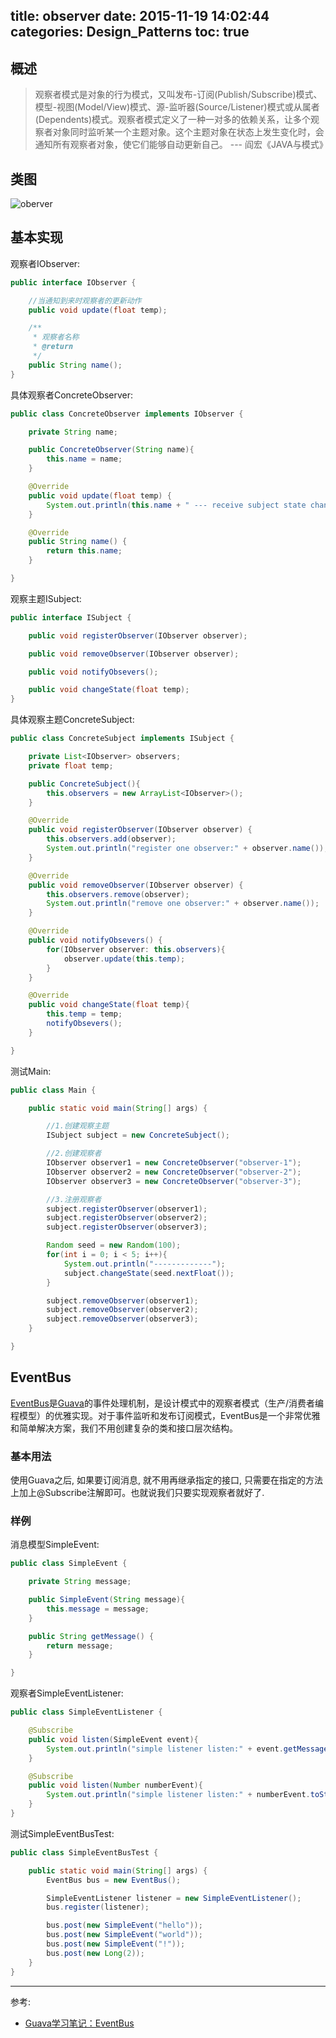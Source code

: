 title: observer
date: 2015-11-19 14:02:44
categories: Design_Patterns
toc: true
---
## 概述 ##

>	观察者模式是对象的行为模式，又叫发布-订阅(Publish/Subscribe)模式、模型-视图(Model/View)模式、源-监听器(Source/Listener)模式或从属者(Dependents)模式。观察者模式定义了一种一对多的依赖关系，让多个观察者对象同时监听某一个主题对象。这个主题对象在状态上发生变化时，会通知所有观察者对象，使它们能够自动更新自己。		--- 阎宏《JAVA与模式》


## 类图 ##

![oberver](/imgs/patterns/observer.png)

## 基本实现 ##
观察者IObserver:
```java
public interface IObserver {

	//当通知到来时观察者的更新动作
	public void update(float temp);

	/**
	 * 观察者名称
	 * @return
	 */
	public String name();
}
```
具体观察者ConcreteObserver:
```java
public class ConcreteObserver implements IObserver {

	private String name;

	public ConcreteObserver(String name){
		this.name = name;
	}

	@Override
	public void update(float temp) {
		System.out.println(this.name + " --- receive subject state change:" + temp);
	}

	@Override
	public String name() {
		return this.name;
	}

}
```

观察主题ISubject:
```java
public interface ISubject {

	public void registerObserver(IObserver observer);

	public void removeObserver(IObserver observer);

	public void notifyObsevers();

	public void changeState(float temp);
}
```
具体观察主题ConcreteSubject:
```java
public class ConcreteSubject implements ISubject {

	private List<IObserver> observers;
	private float temp;

	public ConcreteSubject(){
		this.observers = new ArrayList<IObserver>();
	}

	@Override
	public void registerObserver(IObserver observer) {
		this.observers.add(observer);
		System.out.println("register one observer:" + observer.name());
	}

	@Override
	public void removeObserver(IObserver observer) {
		this.observers.remove(observer);
		System.out.println("remove one observer:" + observer.name());
	}

	@Override
	public void notifyObsevers() {
		for(IObserver observer: this.observers){
			observer.update(this.temp);
		}
	}

	@Override
	public void changeState(float temp){
		this.temp = temp;
		notifyObsevers();
	}

}
```
测试Main:
```java
public class Main {

	public static void main(String[] args) {

		//1.创建观察主题
		ISubject subject = new ConcreteSubject();

		//2.创建观察者
		IObserver observer1 = new ConcreteObserver("observer-1");
		IObserver observer2 = new ConcreteObserver("observer-2");
		IObserver observer3 = new ConcreteObserver("observer-3");

		//3.注册观察者
		subject.registerObserver(observer1);
		subject.registerObserver(observer2);
		subject.registerObserver(observer3);

		Random seed = new Random(100);
		for(int i = 0; i < 5; i++){
			System.out.println("-------------");
			subject.changeState(seed.nextFloat());
		}

		subject.removeObserver(observer1);
		subject.removeObserver(observer2);
		subject.removeObserver(observer3);
	}

}

```

## EventBus ##
[EventBus](http://www.cnblogs.com/peida/p/EventBus.html)是[Guava](http://ifeve.com/google-guava/)的事件处理机制，是设计模式中的观察者模式（生产/消费者编程模型）的优雅实现。对于事件监听和发布订阅模式，EventBus是一个非常优雅和简单解决方案，我们不用创建复杂的类和接口层次结构。

### 基本用法 ###

使用Guava之后, 如果要订阅消息, 就不用再继承指定的接口, 只需要在指定的方法上加上@Subscribe注解即可。也就说我们只要实现观察者就好了.

### 样例 ###

消息模型SimpleEvent:
```java
public class SimpleEvent {

	private String message;

	public SimpleEvent(String message){
		this.message = message;
	}

	public String getMessage() {
		return message;
	}

}
```

观察者SimpleEventListener:
```java
public class SimpleEventListener {

	@Subscribe
	public void listen(SimpleEvent event){
		System.out.println("simple listener listen:" + event.getMessage());
	}

	@Subscribe
	public void listen(Number numberEvent){
		System.out.println("simple listener listen:" + numberEvent.toString());
	}
}
```

测试SimpleEventBusTest:
```java
public class SimpleEventBusTest {

	public static void main(String[] args) {
		EventBus bus = new EventBus();

		SimpleEventListener listener = new SimpleEventListener();
		bus.register(listener);

		bus.post(new SimpleEvent("hello"));
		bus.post(new SimpleEvent("world"));
		bus.post(new SimpleEvent("!"));
		bus.post(new Long(2));
	}
}
```

---

参考:
* [Guava学习笔记：EventBus](http://www.cnblogs.com/peida/p/EventBus.html)
